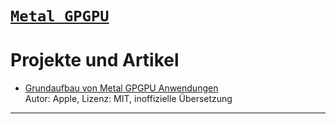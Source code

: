 
# [`Metal GPGPU`][Metal]


# Projekte und Artikel

* [Grundaufbau von Metal GPGPU Anwendungen](../fromOthers/Apple/PerformingCalculationsOnAGPU/README.de.mk) <br/>
Autor: Apple, Lizenz: MIT, inoffizielle Übersetzung


----
[Metal]: ./Metal.de.md